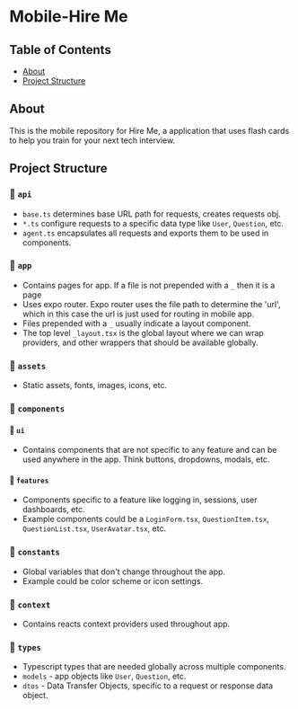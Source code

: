 # Mobile-Hire Me

## Table of Contents

- [About](#about)
- [Project Structure](#project-structure)

## About

This is the mobile repository for Hire Me, a application that uses flash cards to help you
train for your next tech interview.

## Project Structure

### 📁 `api`

- `base.ts` determines base URL path for requests, creates requests obj.
- `*.ts` configure requests to a specific data type like `User`, `Question`, etc.
- `agent.ts` encapsulates all requests and exports them to be used in components.

### 📁 `app`

- Contains pages for app. If a file is not prepended with a `_` then it is a page
- Uses expo router. Expo router uses the file path to determine the 'url', which in this case
  the url is just used for routing in mobile app.
- Files prepended with a `_` usually indicate a layout component.
- The top level `_layout.tsx` is the global layout where we can wrap providers, and other
  wrappers that should be available globally.

### 📁 `assets`

- Static assets, fonts, images, icons, etc.

### 📁 `components`

#### 📁 `ui`

- Contains components that are not specific to any feature and can be used anywhere in the app.
  Think buttons, dropdowns, modals, etc.

#### 📁 `features`

- Components specific to a feature like logging in, sessions, user dashboards, etc.
- Example components could be a `LoginForm.tsx`, `QuestionItem.tsx`, `QuestionList.tsx`, `UserAvatar.tsx`, etc.

### 📁 `constants`

- Global variables that don't change throughout the app.
- Example could be color scheme or icon settings.

### 📁 `context`

- Contains reacts context providers used throughout app.

### 📁 `types`

- Typescript types that are needed globally across multiple components.
- `models` - app objects like `User`, `Question`, etc.
- `dtos` - Data Transfer Objects, specific to a request or response data object.
